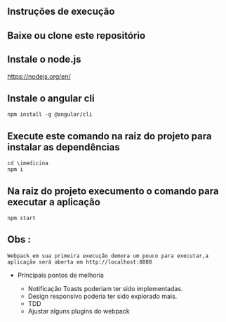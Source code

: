 ## Instruções de execução

## Baixe ou clone este repositório 

## Instale o node.js
https://nodejs.org/en/

## Instale o angular cli 
```
npm install -g @angular/cli
```
## Execute este comando na raiz do projeto para instalar as dependências  
```
cd \imedicina
npm i 
```

## Na raiz do projeto execumento o comando para executar a aplicação 
```
npm start 
```

## Obs :
```
Webpack em sua primeira execução demora um pouco para executar,a aplicação será aberta em http://localhost:8080
```

- Principais pontos de melhoria

  - Notificação Toasts poderiam ter sido implementadas.
  - Design responsivo poderia ter sido explorado mais.
  - TDD 
  - Ajustar alguns plugins do webpack
